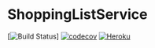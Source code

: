 # ShoppingListService
[![Build Status](https://travis-ci.org/MrBarrymore/ShoppingListService.svg?branch=master)]
[![codecov](https://codecov.io/gh/MrBarrymore/shoppinglistservice/branch/master/graph/badge.svg)](https://codecov.io/gh/MrBarrymore/shoppinglistservice)
[![Heroku](http://heroku-badge.herokuapp.com/?app=shoppinglistservice)](https://shoppinglistservice.herokuapp.com)
